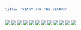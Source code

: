 ```yaml
---
title: 'READY FOR THE WEAPON'
---
```


![](pg324.jpg)
![](pg325.jpg)
![](pg326.jpg)
![](pg327.jpg)
![](pg328.jpg)
![](pg329.jpg)
![](pg330.jpg)
![](pg331.jpg)
![](pg332.jpg)
![](pg333.jpg)
![](pg334.jpg)
![](pg335.jpg)